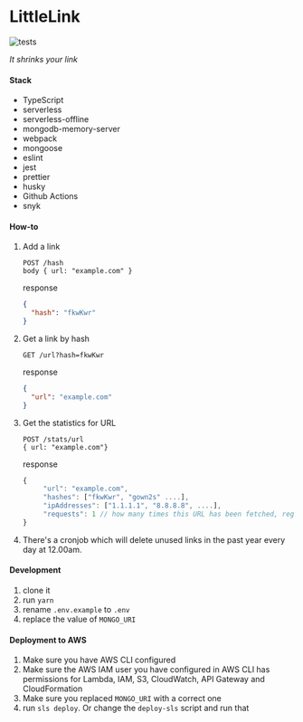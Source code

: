 # LittleLink

![tests](https://github.com/mihaiblaga89/littlelink/workflows/tests/badge.svg?branch=master)

_It shrinks your link_

#### Stack

- TypeScript
- serverless
- serverless-offline
- mongodb-memory-server
- webpack
- mongoose
- eslint
- jest
- prettier
- husky
- Github Actions
- snyk

#### How-to

1. Add a link

   ```
   POST /hash
   body { url: "example.com" }
   ```

   response

   ```json
   {
     "hash": "fkwKwr"
   }
   ```

2. Get a link by hash

   ```
   GET /url?hash=fkwKwr
   ```

   response

   ```json
   {
     "url": "example.com"
   }
   ```

3. Get the statistics for URL

   ```
   POST /stats/url
   { url: "example.com"}
   ```

   response

   ```javascript
   {
        "url": "example.com",
        "hashes": ["fkwKwr", "gown2s" ....],
        "ipAddresses": ["1.1.1.1", "8.8.8.8", ....],
        "requests": 1 // how many times this URL has been fetched, regardless of hash
   }
   ```

4. There's a cronjob which will delete unused links in the past year every day at 12.00am.

#### Development

1. clone it
2. run `yarn`
3. rename `.env.example` to `.env`
4. replace the value of `MONGO_URI`

#### Deployment to AWS

1. Make sure you have AWS CLI configured
2. Make sure the AWS IAM user you have configured in AWS CLI has permissions for Lambda, IAM, S3, CloudWatch, API Gateway and CloudFormation
3. Make sure you replaced `MONGO_URI` with a correct one
4. run `sls deploy`. Or change the `deploy-sls` script and run that
